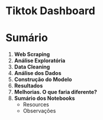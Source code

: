 # Tiktok Dashboard

# Sumário

1. **Web Scraping**
2. **Análise Exploratória**
3. **Data Cleaning**
4. **Análise dos Dados**
5. **Construção do Modelo**
6. **Resultados**
7. **Melhorias. O que faria diferente?**
8. **Sumário dos Notebooks**
   - Resources
   - Observações
